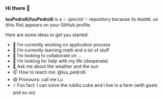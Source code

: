 ### Hi there 👋


**luuPedrolli/luuPedrolli** is a ✨ _special_ ✨ repository because its `README.md` (this file) appears on your GitHub profile.

Here are some ideas to get you started:

- 🔭 I’m currently working on application process
- 🌱 I’m currently learning math and a lot of stuff
- 👯 I’m looking to collaborate on ...
- 🤔 I’m looking for help with my life (desperate)
- 💬 Ask me about the weather and the sun
- 📫 How to reach me: @luu_pedrolli
- 😄 Pronouns: call me Lu
- ⚡ Fun fact: I can solve the rubiks cube and I live in a farm (with goats and so on)

